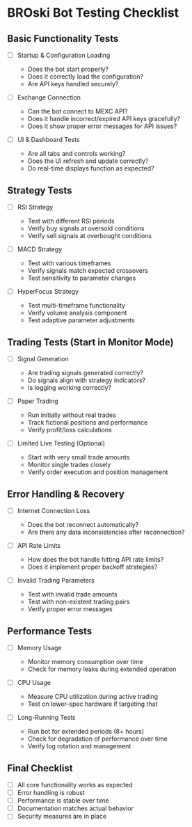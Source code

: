 # BROski Bot Testing Checklist

## Basic Functionality Tests
- [ ] Startup & Configuration Loading
  - Does the bot start properly?
  - Does it correctly load the configuration?
  - Are API keys handled securely?

- [ ] Exchange Connection
  - Can the bot connect to MEXC API?
  - Does it handle incorrect/expired API keys gracefully?
  - Does it show proper error messages for API issues?

- [ ] UI & Dashboard Tests
  - Are all tabs and controls working?
  - Does the UI refresh and update correctly?
  - Do real-time displays function as expected?

## Strategy Tests
- [ ] RSI Strategy
  - Test with different RSI periods
  - Verify buy signals at oversold conditions
  - Verify sell signals at overbought conditions

- [ ] MACD Strategy
  - Test with various timeframes
  - Verify signals match expected crossovers
  - Test sensitivity to parameter changes

- [ ] HyperFocus Strategy
  - Test multi-timeframe functionality
  - Verify volume analysis component
  - Test adaptive parameter adjustments

## Trading Tests (Start in Monitor Mode)
- [ ] Signal Generation
  - Are trading signals generated correctly?
  - Do signals align with strategy indicators?
  - Is logging working correctly?

- [ ] Paper Trading
  - Run initially without real trades
  - Track fictional positions and performance
  - Verify profit/loss calculations

- [ ] Limited Live Testing (Optional)
  - Start with very small trade amounts
  - Monitor single trades closely
  - Verify order execution and position management

## Error Handling & Recovery
- [ ] Internet Connection Loss
  - Does the bot reconnect automatically?
  - Are there any data inconsistencies after reconnection?

- [ ] API Rate Limits
  - How does the bot handle hitting API rate limits?
  - Does it implement proper backoff strategies?

- [ ] Invalid Trading Parameters
  - Test with invalid trade amounts
  - Test with non-existent trading pairs
  - Verify proper error messages

## Performance Tests
- [ ] Memory Usage
  - Monitor memory consumption over time
  - Check for memory leaks during extended operation

- [ ] CPU Usage
  - Measure CPU utilization during active trading
  - Test on lower-spec hardware if targeting that

- [ ] Long-Running Tests
  - Run bot for extended periods (8+ hours)
  - Check for degradation of performance over time
  - Verify log rotation and management

## Final Checklist
- [ ] All core functionality works as expected
- [ ] Error handling is robust
- [ ] Performance is stable over time
- [ ] Documentation matches actual behavior
- [ ] Security measures are in place
